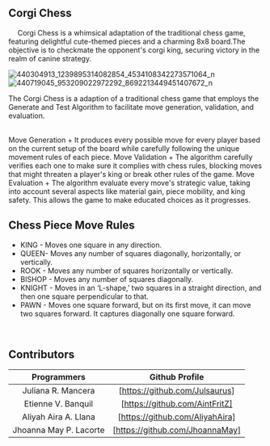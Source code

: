 ## Corgi Chess
&emsp; Corgi Chess is a whimsical adaptation of the traditional chess game, featuring delightful cute-themed pieces and a charming 8x8 board.The objective is to checkmate the opponent's corgi king, securing victory in the realm of canine strategy. <br>

![440304913_1239895314082854_4534108342273571064_n](https://github.com/Julsaurus/Corgi-Chess/assets/133284929/355225ba-1302-46a5-8021-e358f0d04b76)
![440719045_953209022972292_8692213449451407672_n](https://github.com/Julsaurus/Corgi-Chess/assets/133284929/a70f9eb0-dae4-46ea-b544-508658c12f96)

The Corgi Chess is a adaption of a traditional chess game that employs the Generate and Test Algorithm to facilitate move generation, validation, and evaluation. 

<br>
Move Generation 
 + It produces every possible move for every player based on the current setup of the board while carefully following the unique movement rules of each piece.
Move Validation 
 + The algorithm carefully verifies each one to make sure it complies with chess rules, blocking moves that might threaten a player's king or break other rules of the game.
Move Evaluation 
 + The algorithm evaluate every move's strategic value, taking into account several aspects like material gain, piece mobility, and king safety. This allows the game to make educated choices as it progresses.

<br>

## Chess Piece Move Rules 
  + KING - Moves one square in any direction.
  + QUEEN- Moves any number of squares diagonally, horizontally, or vertically.
  + ROOK - Moves any number of squares horizontally or vertically.
  + BISHOP - Moves any number of squares diagonally.
  + KNIGHT - Moves in an ‘L-shape,’ two squares in a straight direction, and then one square perpendicular to that.
  + PAWN - Moves one square forward, but on its first move, it can move two squares forward. It captures diagonally one square forward.


<br>

## Contributors

Programmers            | Github Profile
:---:                  | :---:
Juliana R. Mancera     | [https://github.com/Julsaurus]
Etienne V. Banquil     | [https://github.com/AintFritZ]
Aliyah Aira A. Llana   | [https://github.com/AliyahAira]
Jhoanna May P. Lacorte | [https://github.com/JhoannaMay]
